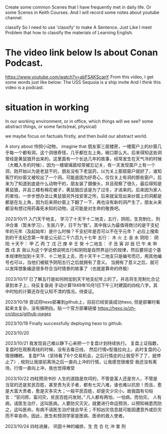 Create some common Scenes that I have frequently met in daily life.
Or some Scenes in Keith Courses. And I will record some notes about youtube channel.

classify
	So I need to use 'classify' to make A Sentence. Just Like I meet Problem that how to classify the materials of Learning English.

# The video link below Is about Conan Podcast. 
https://www.youtube.com/watch?v=abFSAKScanY
From this video, I get some words just like below:
The USS Sequoia is a ship
invite
And I think this video is a podcast. 


# situation in working
In our working environment, or in office, which things will we see?
some abstract things, or some facts(real, physical)

we maybe focus on factuals firstly, and then build our abstract world.


A story about 怜悯小动物， imagine that 朋友家三层楼房，一楼窗户上的纱窗几乎每一个都有洞，这个洞很奇怪，几乎都在左上角，碗口那么大。后来得知这些洞曾经是黄鼠狼开出来的。这里面有一个长达几年的故事，经常发生在天气冷的时候（大概入冬的时候），因为一楼玻璃窗经常被忘记关，有一天发现窗户上有一个洞，刚开始以为是老鼠干的，朋友没有下老鼠药，以为关上那扇窗户就好了，谁知客厅的纱窗又被咬出了一个洞。可能是因为好奇心，仅仅关上有洞的那些窗户。后来为了知道到底是什么动物干的，朋友装了摄像头，并且观察了很久，最后得知是黄鼠狼，并且三楼有棉花被子，黄鼠狼应该是为了过冬，才进来的。后来因为家人的害怕，一步步想办法让黄鼠狼另外找安家之所，后来就呈现出来纱窗上的洞都是都是在左上角，因为后来把纱窗上下翻了一下，再也没有新的洞产生了。朋友从来都没有想过用药毒死未知的动物，这可能是对生命的敬畏吧。


2023/10/11 入门天干地支，
学习了十天干十二地支，五行，阴阳，生克制化、刑冲合害（暂未学习），生辰八字，日干为“我”。其中我认为最值得商讨的是干支纪年的元年（及起始年）是什么时候？干支纪年是否可以不在乎元年？ 必应上搜索到的干支纪念第一年是公元前二千六百九十七年
五行： 木 火 土 金 水
阴阳： 阴 阳
十天干： 甲 乙 丙 丁 戊 己 庚 辛 壬 癸
十二地支： 子 丑 寅 卯 辰 巳 午 未 申 酉 戌 亥
我认为这个学说想说明五行和阴阳是自然界运行的规律，然后要将这个基本规律附加到十天干、十二地支上去，而十天干十二地支只是编号而已，用其他编号也可以，当他们被赋予阴阳五行之后就拥有了意义。 当拥有了意义之后，就可以发挥想象编造很多符合当时情景的故事了（也就是算命的终极）

2023/10/17 已了解五行是如何附加到天干地支纪年上的了。并且将生克制化合记录到本子上，待反复查阅
手动计算1949年10月1日下午三时建国的四柱八字。其中时柱的计算还存在认知不清的情况。待查证。

2023/10/18 尝试将hexo部署到github上，目前已经安装成功hexo, 但是部署时看起来太复杂，没有搞明白。贴一个官方部署链接 https://hexo.io/zh-cn/docs/github-pages

2023/10/19 Finally successfully deploying hexo to github.

2023/10/20 

2023/10/21 我发现自己难以静下心来把一个复盘计划持续执行。
复盘上证指数，复盘时在观察周线的时候，没有去看日线， 然后行情v型强拉向上。此时复盘的心情很糟糕。
复盘PTA（坚持看了6个交易机会，之后行情走的让我受不了了，就停止了）,
规则让我提前离场之后一直向上冲的行情，让我感觉很难受
我还没有离场，行情一直向上冲，我也觉得难受

2023/10/22 四柱预测书抄
人生的道路是坎坷的，不管是富人还是穷人，不管是当官的还是贫民百姓，甚至贵为天子者，都有七灾八难，谁也难以抗拒！而且，愈是大富大贵者，愈是灾多灾大；一般平民百姓，却是灾少灾小。故我国有句俗言：“官问邢，富问灾，贫民百姓问发财。”
凡人都有两怕，一怕病，而怕灾。 人有病，请医生治疗，这叫医病。人要防灾灭灾，就要进行命运预测，以预知祸患而防之，这叫医命。有病不请医生治疗就会早夭；不知凶灾信息就可能因遭意外或巨灾而不幸丧命。因此，医生和预测学家是医病、医命的救人使者。

2023/10/24 四柱进展， 巩固十神的编排，生 克 合 化 冲 害 刑 
